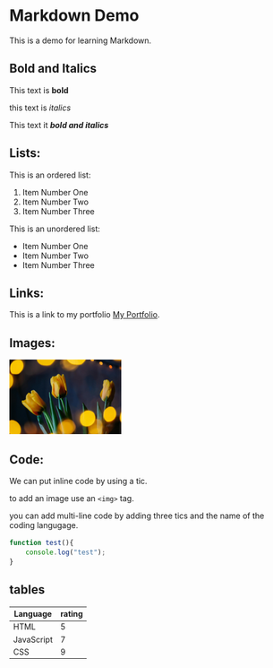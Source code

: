 # Markdown Demo

This is a demo for learning Markdown. 

## Bold and Italics

This text is **bold**

this text is _italics_

This text it **_bold and italics_**


## Lists:

This is an ordered list:

1. Item Number One
2. Item Number Two
3. Item Number Three


This is an unordered list:
- Item Number One
- Item Number Two
- Item Number Three


## Links:

This is a link to my portfolio [My Portfolio](https://google.ca).

## Images:

<!-- ![Yellow Tulips](tulips.jpg). -->
<img src="tulips.jpg" width="200">


## Code:

We can put inline code by using a tic. 

to add an image use an `<img>` tag.  
<!-- tic are next to the one on the keyboard top left of keyboard -->

you can add multi-line code by adding three tics and the name of the coding langugage. 

```javascript
function test(){
    console.log("test");
}
```


## tables

| Language  | rating |
| --------- | ------ |
| HTML      |5       |
|JavaScript |7       |
|CSS        |9       |